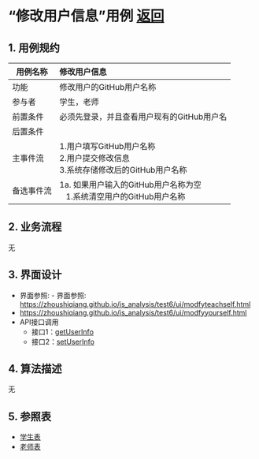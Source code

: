 # “修改用户信息”用例 [返回](../../README.md)
## 1. 用例规约

|用例名称|修改用户信息|
|-------|:-------------|
|功能|修改用户的GitHub用户名称|
|参与者|学生，老师|
|前置条件|必须先登录，并且查看用户现有的GitHub用户名|
|后置条件| |
|主事件流| 1.用户填写GitHub用户名称 <br/> 2.用户提交修改信息 <br/>3.系统存储修改后的GitHub用户名称|
|备选事件流|1a. 如果用户输入的GitHub用户名称为空 <br/>&nbsp;&nbsp; 1.系统清空用户的GitHub用户名称|

## 2. 业务流程
无

## 3. 界面设计
- 界面参照: - 界面参照: https://zhoushiqiang.github.io/is_analysis/test6/ui/modfyteachself.html
- https://zhoushiqiang.github.io/is_analysis/test6/ui/modfyyourself.html
- API接口调用
    - 接口1：[getUserInfo](../接口/getUserInfo.md)
    - 接口2：[setUserInfo](../接口/setUserInfo.md)
    
## 4. 算法描述
无
    
## 5. 参照表
- [学生表](../数据库表/数据库表.md/#STUDENTS)
- [老师表](../数据库表/数据库表.md/#TEACHERS)